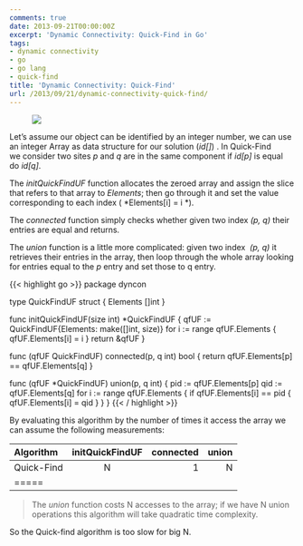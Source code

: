 ```yaml
---
comments: true
date: 2013-09-21T00:00:00Z
excerpt: 'Dynamic Connectivity: Quick-Find in Go'
tags:
- dynamic connectivity
- go
- go lang
- quick-find
title: 'Dynamic Connectivity: Quick-Find'
url: /2013/09/21/dynamic-connectivity-quick-find/
---
```


<figure>
  <a href="/images/DynamicConnectivity.jpg"><img src="/images/DynamicConnectivity.jpg"></a>
</figure>

Let&#8217;s assume our object can be identified by an integer number, we can use an integer Array as data structure for our solution (*id[]*) . In Quick-Find we consider two sites *p* and *q* are in the same component if *id[p]* is equal do *id[q]*.

The *initQuickFindUF* function allocates the zeroed array and assign the slice that refers to that array to *Elements*; then go through it and set the value corresponding to each index ( *Elements[i] = i *).

The *connected* function simply checks whether given two index *(p, q)* their entries are equal and returns.

The *union* function is a little more complicated: given two index  *(p, q)* it retrieves their entries in the array, then loop through the whole array looking for entries equal to the *p* entry and set those to q entry.

<div class="divider">
</div>

{{< highlight go >}}
package dyncon

type QuickFindUF struct {
   Elements []int
}

func initQuickFindUF(size int) *QuickFindUF {
   qfUF := QuickFindUF{Elements: make([]int, size)}
   for i := range qfUF.Elements {
      qfUF.Elements[i] = i
   }
   return &qfUF
}

func (qfUF QuickFindUF) connected(p, q int) bool {
   return qfUF.Elements[p] == qfUF.Elements[q]
}

func (qfUF *QuickFindUF) union(p, q int) {
   pid := qfUF.Elements[p]
   qid := qfUF.Elements[q]
   for i := range qfUF.Elements {
      if qfUF.Elements[i] == pid {
         qfUF.Elements[i] = qid
      }
   }
}
{{< / highlight >}}


By evaluating this algorithm by the number of times it access the array we can assume the following measurements:


| Algorithm | initQuickFindUF | connected | union |
|:--------|:-------:|--------:|--------:|
| Quick-Find | N | 1 | N |
|=====

>The *union* function costs N accesses to the array; if we have N union operations this algorithm will take quadratic time complexity.

So the Quick-find algorithm is too slow for big N.
